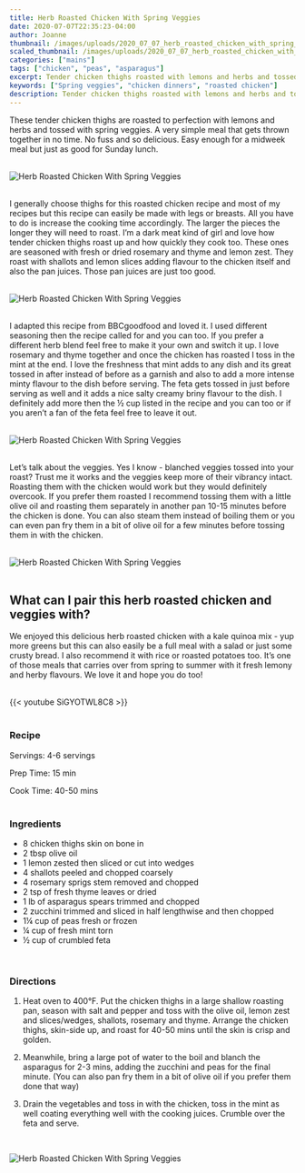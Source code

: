 ```yaml
---
title: Herb Roasted Chicken With Spring Veggies
date: 2020-07-07T22:35:23-04:00
author: Joanne
thumbnail: /images/uploads/2020_07_07_herb_roasted_chicken_with_spring_veggies_1.jpg
scaled_thumbnail: /images/uploads/2020_07_07_herb_roasted_chicken_with_spring_veggies_0.jpg
categories: ["mains"]
tags: ["chicken", "peas", "asparagus"]
excerpt: Tender chicken thighs roasted with lemons and herbs and tossed with spring veggies 
keywords: ["Spring veggies", "chicken dinners", "roasted chicken"]
description: Tender chicken thighs roasted with lemons and herbs and tossed with spring veggies 
---
```


These tender chicken thighs are roasted to perfection with lemons and herbs and tossed with spring veggies. A very simple meal that gets thrown together in no time. No fuss and so delicious. Easy enough for a midweek meal but just as good for Sunday lunch.
</br>
</br>

![Herb Roasted Chicken With Spring Veggies](/images/uploads/2020_07_07_herb_roasted_chicken_with_spring_veggies_2.jpg)
</br>
</br>

I generally choose thighs for this roasted chicken recipe and most of my recipes but this recipe can easily be made with legs or breasts. All you have to do is increase the cooking time accordingly. The larger the pieces the longer they will need to roast. 
I’m a dark meat kind of girl and love how tender chicken thighs roast up and how quickly they cook too. These ones are seasoned with fresh or dried rosemary and thyme and lemon zest. They roast with shallots and lemon slices adding flavour to the chicken itself and also the pan juices. Those pan juices are just too good. 
</br>
</br>

![Herb Roasted Chicken With Spring Veggies](/images/uploads/2020_07_07_herb_roasted_chicken_with_spring_veggies_3.jpg)
</br>
</br>

I adapted this recipe from BBCgoodfood and loved it. I used different seasoning then the recipe called for and you can too. If you prefer a different herb blend feel free to make it your own and switch it up. I love rosemary and thyme together and once the chicken has roasted I toss in the mint at the end. I love the freshness that mint adds to any dish and its great tossed in after instead of before as a garnish and also to add a more intense minty flavour to the dish before serving. The feta gets tossed in just before serving as well and it adds a nice salty creamy briny flavour to the dish. I definitely add more then the &frac12; cup listed in the recipe and you can too or if you aren’t a fan of the feta feel free to leave it out. 
</br>
</br>

![Herb Roasted Chicken With Spring Veggies](/images/uploads/2020_07_07_herb_roasted_chicken_with_spring_veggies_4.jpg)
</br>
</br>

Let’s talk about the veggies. Yes I know - blanched veggies tossed into your roast? Trust me it works and the veggies keep more of their vibrancy intact. Roasting them with the chicken would work but they would definitely overcook. If you prefer them roasted I recommend tossing them with a little olive oil and roasting them separately in another pan 10-15 minutes before the chicken is done. You can also steam them instead of boiling them or you can even pan fry them in a bit of olive oil for a few minutes before tossing them in with the chicken. 
</br>
</br>

![Herb Roasted Chicken With Spring Veggies](/images/uploads/2020_07_07_herb_roasted_chicken_with_spring_veggies_5.jpg)
</br>
</br>

## What can I pair this herb roasted chicken and veggies with? 
We enjoyed this delicious herb roasted chicken  with a kale quinoa mix - yup more greens but this can also easily be a full meal with a salad or just some crusty bread.  I also recommend it with  rice or roasted potatoes too. It’s one of those meals that carries over from spring to summer with it fresh lemony and herby  flavours. We love it and hope you do too!
</br>
</br>

{{< youtube SiGYOTWL8C8 >}}
</br>
</br>

### Recipe

Servings: <span itemprop="recipeYield">4-6 servings

Prep Time: <meta itemprop="prepTime" content="PT15M">15 min  

Cook Time: <meta itemprop="cookTime" content="PT50M">40-50 mins 
</br>
</br>

### Ingredients

* <span itemprop="recipeIngredient">8 chicken thighs skin on bone in</span>
* <span itemprop="recipeIngredient">2 tbsp olive oil </span>
* <span itemprop="recipeIngredient">1 lemon zested then sliced or cut into wedges </span>
* <span itemprop="recipeIngredient">4 shallots peeled and chopped coarsely </span>
* <span itemprop="recipeIngredient">4 rosemary sprigs stem removed and chopped </span>
* <span itemprop="recipeIngredient">2 tsp of fresh thyme leaves or dried </span>
* <span itemprop="recipeIngredient">1 lb of asparagus spears trimmed and chopped </span>
* <span itemprop="recipeIngredient">2 zucchini trimmed and sliced in half lengthwise and then chopped </span>
* <span itemprop="recipeIngredient">1&frac14; cup of peas fresh or frozen </span>
* <span itemprop="recipeIngredient">&frac14; cup of fresh mint torn </span>
* <span itemprop="recipeIngredient">&frac12; cup of crumbled feta </span>
</br>

### Directions

1. Heat oven to 400°F. Put the chicken thighs in a large shallow roasting pan, season with salt and pepper and toss with the olive oil, lemon zest and slices/wedges, shallots, rosemary and thyme. Arrange the chicken thighs, skin-side up, and roast for 40-50 mins until the skin is crisp and golden.

1. Meanwhile, bring a large pot of water to the boil and blanch the asparagus for 2-3 mins, adding the zucchini and peas for the final minute. (You can also pan fry them in a bit of olive oil if you prefer them done that way)

1. Drain the vegetables and toss in with the chicken, toss in the mint as well coating everything well with the cooking juices. Crumble over the feta and serve. 

</br>

![Herb Roasted Chicken With Spring Veggies](/images/uploads/2020_07_07_herb_roasted_chicken_with_spring_veggies_6.jpg)
